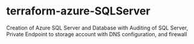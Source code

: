 # terraform-azure-SQLServer
Creation of Azure SQL Server and Database with Auditing of SQL Server, Private Endpoint to storage account with DNS configuration, and firewall
